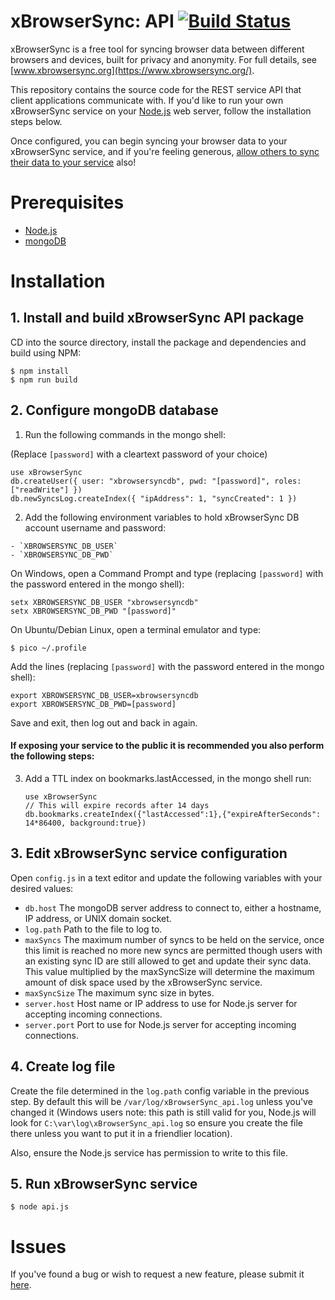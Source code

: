 # xBrowserSync: API [![Build Status](https://travis-ci.org/xBrowserSync/API.svg?branch=master)](https://travis-ci.org/xBrowserSync/API)

xBrowserSync is a free tool for syncing browser data between different browsers and devices, built for privacy and anonymity. For full details, see [www.xbrowsersync.org](https://www.xbrowsersync.org/).

This repository contains the source code for the REST service API that client applications communicate with. If you'd like to run your own xBrowserSync service on your [Node.js](https://nodejs.org/) web server, follow the installation steps below.

Once configured, you can begin syncing your browser data to your xBrowserSync service, and if you're feeling generous, [allow others to sync their data to your service](https://www.xbrowsersync.org/#getinvolved) also!

# Prerequisites

- [Node.js](https://nodejs.org/)
- [mongoDB](https://www.mongodb.com/)

# Installation

## 1. Install and build xBrowserSync API package

CD into the source directory, install the package and dependencies and build using NPM:

	$ npm install
	$ npm run build

## 2. Configure mongoDB database

  1. Run the following commands in the mongo shell:
  
  (Replace `[password]` with a cleartext password of your choice)

  ```
  use xBrowserSync 
  db.createUser({ user: "xbrowsersyncdb", pwd: "[password]", roles: ["readWrite"] }) 
  db.newSyncsLog.createIndex({ "ipAddress": 1, "syncCreated": 1 })
  ```

  2. Add the following environment variables to hold xBrowserSync DB account username and password:

    - `XBROWSERSYNC_DB_USER`
    - `XBROWSERSYNC_DB_PWD`

  On Windows, open a Command Prompt and type (replacing `[password]` with the password entered in the mongo shell):
  
  ```
  setx XBROWSERSYNC_DB_USER "xbrowsersyncdb"
  setx XBROWSERSYNC_DB_PWD "[password]"
  ```
  
  On Ubuntu/Debian Linux, open a terminal emulator and type:
  
  ```
  $ pico ~/.profile
  ```
  
  Add the lines (replacing `[password]` with the password entered in the mongo shell):
  
  ```
  export XBROWSERSYNC_DB_USER=xbrowsersyncdb
  export XBROWSERSYNC_DB_PWD=[password]
  ```
  
  Save and exit, then log out and back in again.

  #### If exposing your service to the public it is recommended you also perform the following steps:
  
  3. Add a TTL index on bookmarks.lastAccessed, in the mongo shell run:
      ```
      use xBrowserSync
      // This will expire records after 14 days
      db.bookmarks.createIndex({"lastAccessed":1},{"expireAfterSeconds": 14*86400, background:true})
      ```

## 3. Edit xBrowserSync service configuration

Open `config.js` in a text editor and update the following variables with your desired values:

- `db.host` The mongoDB server address to connect to, either a hostname, IP address, or UNIX domain socket.
- `log.path` Path to the file to log to.
- `maxSyncs` The maximum number of syncs to be held on the service, once this limit is reached no more new syncs are permitted though users with an existing sync ID are still allowed to get and update their sync data. This value multiplied by the maxSyncSize will determine the maximum amount of disk space used by the xBrowserSync service.
- `maxSyncSize` The maximum sync size in bytes.
- `server.host` Host name or IP address to use for Node.js server for accepting incoming connections.
- `server.port` Port to use for Node.js server for accepting incoming connections.

## 4. Create log file

Create the file determined in the `log.path` config variable in the previous step. By default this will be `/var/log/xBrowserSync_api.log` unless you've changed it (Windows users note: this path is still valid for you, Node.js will look for `C:\var\log\xBrowserSync_api.log` so ensure you create the file there unless you want to put it in a friendlier location).

Also, ensure the Node.js service has permission to write to this file.

## 5. Run xBrowserSync service

    $ node api.js

# Issues

If you've found a bug or wish to request a new feature, please submit it [here](https://github.com/xBrowserSync/API/issues/).
